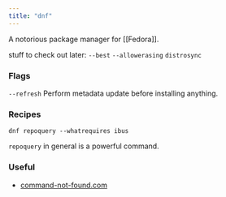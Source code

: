 ```yaml
---
title: "dnf"
---
```


A notorious package manager for [[Fedora]].

stuff to check out later:
`--best`
`--allowerasing`
`distrosync`

### Flags
`--refresh`
Perform metadata update before installing anything.

### Recipes
```shell
dnf repoquery --whatrequires ibus
```
`repoquery` in general is a powerful command.

### Useful
- [command-not-found.com](https://command-not-found.com/)

